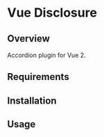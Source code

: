 # Vue Disclosure

## Overview

Accordion plugin for Vue 2.

## Requirements


## Installation


## Usage

